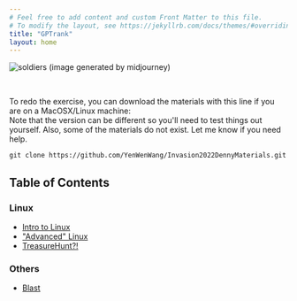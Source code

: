 ```yaml
---
# Feel free to add content and custom Front Matter to this file.
# To modify the layout, see https://jekyllrb.com/docs/themes/#overriding-theme-defaults
title: "GPTrank"
layout: home
---
```




![soldiers](/img/soldiers.jpg)
(image generated by midjourney)

<br/>

To redo the exercise, you can download the materials with this line if you are on a MacOSX/Linux machine:  
Note that the version can be different so you'll need to test things out yourself. 
Also, some of the materials do not exist. Let me know if you need help.


```
git clone https://github.com/YenWenWang/Invasion2022DennyMaterials.git
```

## Table of Contents
### Linux
- [Intro to Linux](Linux/Intro)  
- ["Advanced" Linux](Linux/Advance)
- [TreasureHunt?!](Linux/TreasureHunt)

### Others
- [Blast](misc/blast)
